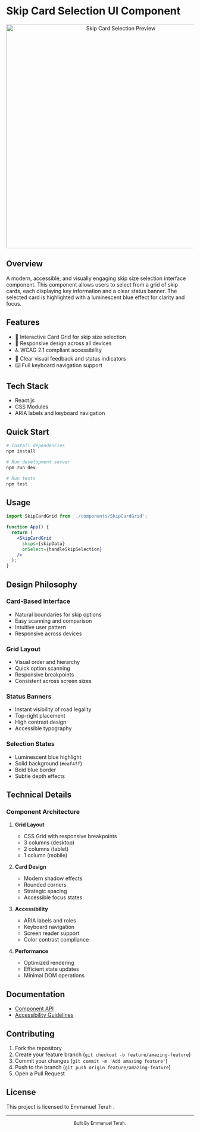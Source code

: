 # Skip Card Selection UI Component

<div align="center">
  <img src="docs/preview.png" alt="Skip Card Selection Preview" width="600"/>
</div>

## Overview

A modern, accessible, and visually engaging skip size selection interface component. This component allows users to select from a grid of skip cards, each displaying key information and a clear status banner. The selected card is highlighted with a luminescent blue effect for clarity and focus.

## Features

- 🎯 Interactive Card Grid for skip size selection
- 📱 Responsive design across all devices
- ♿ WCAG 2.1 compliant accessibility
- 🎨 Clear visual feedback and status indicators
- ⌨️ Full keyboard navigation support

## Tech Stack

- React.js
- CSS Modules
- ARIA labels and keyboard navigation

## Quick Start

```bash
# Install dependencies
npm install

# Run development server
npm run dev

# Run tests
npm test
```

## Usage

```jsx
import SkipCardGrid from './components/SkipCardGrid';

function App() {
  return (
    <SkipCardGrid 
      skips={skipData}
      onSelect={handleSkipSelection}
    />
  );
}
```

## Design Philosophy

### Card-Based Interface
- Natural boundaries for skip options
- Easy scanning and comparison
- Intuitive user pattern
- Responsive across devices

### Grid Layout
- Visual order and hierarchy
- Quick option scanning
- Responsive breakpoints
- Consistent across screen sizes

### Status Banners
- Instant visibility of road legality
- Top-right placement
- High contrast design
- Accessible typography

### Selection States
- Luminescent blue highlight
- Solid background (`#eaf4ff`)
- Bold blue border
- Subtle depth effects

## Technical Details

### Component Architecture

1. **Grid Layout**
   - CSS Grid with responsive breakpoints
   - 3 columns (desktop)
   - 2 columns (tablet)
   - 1 column (mobile)

2. **Card Design**
   - Modern shadow effects
   - Rounded corners
   - Strategic spacing
   - Accessible focus states

3. **Accessibility**
   - ARIA labels and roles
   - Keyboard navigation
   - Screen reader support
   - Color contrast compliance

4. **Performance**
   - Optimized rendering
   - Efficient state updates
   - Minimal DOM operations

## Documentation

- [Component API](./docs/skip-card.md)
- [Accessibility Guidelines](./docs/accessibility.md)

## Contributing

1. Fork the repository
2. Create your feature branch (`git checkout -b feature/amazing-feature`)
3. Commit your changes (`git commit -m 'Add amazing feature'`)
4. Push to the branch (`git push origin feature/amazing-feature`)
5. Open a Pull Request

## License

This project is licensed to Emmanuel Terah .

---

<div align="center">
  <sub>Built By Emmanuel Terah.</sub>
</div>
